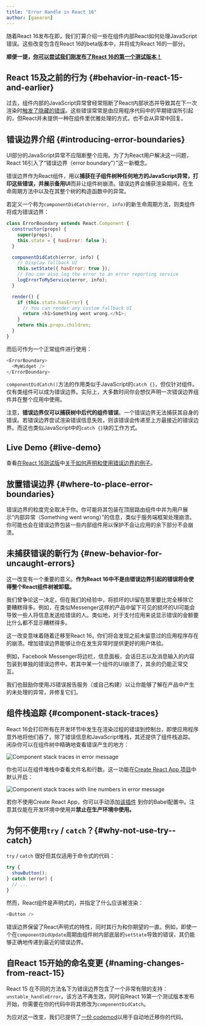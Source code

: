 ```yaml
---
title: "Error Handle in React 16"
author: [gaearon]
---
```


随着React 16发布在即，我们打算介绍一些在组件内部React如何处理JavaScript错误。这些改变包含在React 16的beta版本中，并将成为React 16的一部分。

**顺便一提，[你可以尝试我们刚发布了React 16的第一个测试版本！](https://github.com/facebook/react/issues/10294)**

## React 15及之前的行为 {#behavior-in-react-15-and-earlier}

过去，组件内部的JavaScript异常曾经常阻断了React内部状态并导致其在下一次渲染时[触发了隐藏的错误](https://github.com/facebook/react/issues/6895)。这些错误常常是由应用程序代码中的早期错误所引起的，但React并未提供一种在组件里优雅处理的方式，也不会从异常中回复。

## 错误边界介绍 {#introducing-error-boundaries}

UI部分的JavaScript异常不应阻断整个应用。为了为React用户解决这一问题，React 16引入了“错误边界（error boundary”）”这一新概念。

错误边界作为React组件，用以**捕获在子组件树种任何地方的JavaScript异常，打印这些错误，并展示备用UI**而非让组件树崩溃。错误边界会捕获渲染期间，在生命周期方法中以及在其整个树的构造函数中的异常。

若定义一个称为`componentDidCatch(error, info)`的新生命周期方法，则类组件将成为错误边界：

```javascript
class ErrorBoundary extends React.Component {
  constructor(props) {
    super(props);
    this.state = { hasError: false };
  }

  componentDidCatch(error, info) {
    // Display fallback UI
    this.setState({ hasError: true });
    // You can also log the error to an error reporting service
    logErrorToMyService(error, info);
  }

  render() {
    if (this.state.hasError) {
      // You can render any custom fallback UI
      return <h1>Something went wrong.</h1>;
    }
    return this.props.children;
  }
}
```

而后可作为一个正常组件进行使用：

```javascript
<ErrorBoundary>
  <MyWidget />
</ErrorBoundary>
```

`componentDidCatch()`方法的作用类似于JavaScript的`catch {}`，但仅针对组件。仅有类组件可以成为错误边界。实际上，大多数时间你会想仅声明一次错误边界组件并在整个应用中使用。
 
注意，**错误边界仅可以捕获树中后代的组件错误**。一个错误边界无法捕获其自身的错误。若错误边界尝试渲染错误信息失败，则该错误会传递至上方最接近的错误边界。而这也类似JavaScript中的`catch {}`块的工作方式。

## Live Demo {#live-demo}

查看[在React 16测试版](https://github.com/facebook/react/issues/10294)中[关于如何声明和使用错误边界的例子](https://codepen.io/gaearon/pen/wqvxGa?editors=0010)。

## 放置错误边界 {#where-to-place-error-boundaries}

错误边界的粒度完全取决于你。你可能将其包装在顶层路由组件中并为用户展示“内部异常（Something went wrong）”的信息，类似于服务端框架处理崩溃。你可能也会在错误边界包装一些内部组件用以保护不会让应用的余下部分不会崩溃。

## 未捕获错误的新行为 {#new-behavior-for-uncaught-errors}

这一改变有一个重要的意义。**作为React 16中不是由错误边界引起的错误将会使得整个React组件树被卸载。**

我们曾争论这一决定，但在我们的经验中，将损坏的UI留在那里要比完全移除它要糟糕得多。例如，在类似Messenger这样的产品中留下可见的损坏的UI可能会导致一些人将信息发送给错误的人。类似地，对于支付应用来说显示错误的金额要比什么都不显示糟糕得多。


这一改变意味着随着迁移至React 16，你们将会发现之前未留意过的应用程序存在的崩溃。增加错误边界能够让你在发生异常时提供更好的用户体验。

例如，Facebook Messenger将边栏，信息面板，会话日志以及消息输入的内容包装到单独的错误边界中。若其中某一个组件的UI崩溃了，其余的仍能正常交互。

我们也鼓励你使用JS错误报告服务（或自己构建）以让你能够了解在产品中产生的未处理的异常，并修复它们。

## 组件栈追踪 {#component-stack-traces}

React 16会打印所有在开发环节中发生在渲染过程的错误到控制台，即使应用程序意外地将他们吞了。除了错误信息和JavaScript堆栈，其还提供了组件栈追踪。闲杂你可以在组件树中精确地查看错误产生的地方：

<img src="/react/img/blog/error-boundaries-stack-trace.png" alt="Component stack traces in error message" />

你也可以在组件堆栈中查看文件名和行数。这一功能在[Create React App 项目](https://github.com/facebookincubator/create-react-app)中默认开启：

<img
src="/react/img/blog/error-boundaries-stack-trace-line-numbers.png" alt="Component stack traces with line numbers in error message" />

若你不使用Create React App，你可以手动添加[该插件](https://www.npmjs.com/package/babel-plugin-transform-react-jsx-source) 到你的Babel配置中。注意其仅能在开发环境中使用并**禁止在生产环境中使用。**

## 为何不使用`try` / `catch`？{#why-not-use-try--catch}

`try` / `catch` 很好但其仅适用于命令式的代码：

```javascript
try {
  showButton();
} catch (error) {
  // ...
}
```

然而，React组件是声明式的，并指定了什么应该被渲染：

```javascript
<Button />
```

错误边界保留了React声明式的特性，同时其行为和你期望的一直。例如，即使一个在`componentDidUpdate`周期由组件树内部底层的`setState`导致的错误，其仍能够正确地传递到最近的错误边界。

## 自React 15开始的命名变更 {#naming-changes-from-react-15}

React 15 在不同的方法名下为错误边界包含了一个非常有限的支持：`unstable_handleError`。该方法不再生效，同时自React 16第一个测试版本发布开始，你需要在你的代码中将其修改为`componentDidCatch`。

为应对这一改变，我们已提供了[一份 codemod](https://github.com/reactjs/react-codemod#error-boundaries)以用于自动地迁移你的代码。
